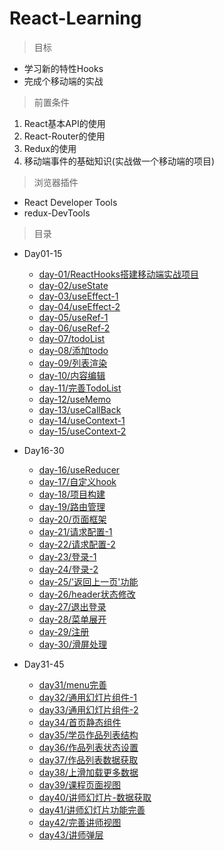 # React-Learning

> 目标

* 学习新的特性Hooks
* 完成个移动端的实战

> 前置条件

1. React基本API的使用
2. React-Router的使用
3. Redux的使用
4. 移动端事件的基础知识(实战做一个移动端的项目)

> 浏览器插件

* React Developer Tools
* redux-DevTools

> 目录

* Day01-15

    * [day-01/ReactHooks搭建移动端实战项目](./Day01-15/day-01/ReactHooks搭建移动端实战项目.md)
    * [day-02/useState](./Day01-15/day-02/useState.md)
    * [day-03/useEffect-1](./Day01-15/day-03/useEffect-1.md)
    * [day-04/useEffect-2](./Day01-15/day-04/useEffect-2.md)
    * [day-05/useRef-1](./Day01-15/day-05/useRef-1.md)
    * [day-06/useRef-2](./Day01-15/day-06/useRef-2.md)
    * [day-07/todoList](./Day01-15/day-07/todoList.md)
    * [day-08/添加todo](./Day01-15/day-08/添加todo.md)
    * [day-09/列表渲染](./Day01-15/day-09/列表渲染.md)
    * [day-10/内容编辑](./Day01-15/day-10/内容编辑.md)
    * [day-11/完善TodoList](./Day01-15/day-11/完善TodoList.md)
    * [day-12/useMemo](./Day01-15/day-12/useMemo.md)
    * [day-13/useCallBack](./Day01-15/day-13/useCallBack.md)
    * [day-14/useContext-1](./Day01-15/day-14/useContext-1.md)
    * [day-15/useContext-2](./Day01-15/day-15/useContext-2.md)

* Day16-30   

    * [day-16/useReducer](./Day16-30/day-16/useReducer.md)
    * [day-17/自定义hook](./Day16-30/day-17/自定义hook.md)
    * [day-18/项目构建](./Day16-30/day-18/项目构建.md)
    * [day-19/路由管理](./Day16-30/day-19/路由管理.md)
    * [day-20/页面框架](./Day16-30/day-20/页面框架.md)
    * [day-21/请求配置-1](./Day16-30/day-21/请求配置-1.md)
    * [day-22/请求配置-2](./Day16-30/day-22/请求配置-2.md)
    * [day-23/登录-1](./Day16-30/day-23/登录-1.md)
    * [day-24/登录-2](./Day16-30/day-24/登录-2.md)
    * [day-25/'返回上一页'功能](./Day16-30/day-25/返回上一页.md)
    * [day-26/header状态修改](./Day16-30/day-26/header状态修改.md)
    * [day-27/退出登录](./Day16-30/day-27/退出登录.md)
    * [day-28/菜单展开](./Day16-30/day-28/菜单展开.md)
    * [day-29/注册](./Day16-30/day-29/注册.md)
    * [day-30/滑屏处理](./Day16-30/day-30/滑屏处理.md)

* Day31-45  

    * [day31/menu完善](./Day31-45/day-31/menu完善.md)
    * [day32/通用幻灯片组件-1](./Day31-45/day-32/通用幻灯片组件-1.md)
    * [day33/通用幻灯片组件-2](./Day31-45/day-33/通用幻灯片组件-2.md)
    * [day34/首页静态组件](./Day31-45/day-34/首页静态组件.md)
    * [day35/学员作品列表结构](./Day31-45/day-35/学员作品列表结构.md)
    * [day36/作品列表状态设置](./Day31-45/day-36/作品列表状态设置.md)
    * [day37/作品列表数据获取](./Day31-45/day-37/作品列表数据获取.md)
    * [day38/上滑加载更多数据](./Day31-45/day-38/上滑加载更多数据.md)
    * [day39/课程页面视图](./Day31-45/day-39/课程页面视图.md)
    * [day40/讲师幻灯片-数据获取](./Day31-45/day-40/讲师幻灯片-数据获取.md)
    * [day41/讲师幻灯片功能完善](./Day31-45/day-41/讲师幻灯片功能完善.md)
    * [day42/完善讲师视图](./Day31-45/day-42/完善讲师视图.md)
    * [day43/讲师弹层](./Day31-45/day-43/讲师弹层.md)

      
